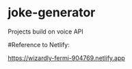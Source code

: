 # joke-generator
Projects build on voice API

#Reference to Netlify:

https://wizardly-fermi-904769.netlify.app
